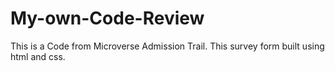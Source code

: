 # My-own-Code-Review

  This is a Code from Microverse Admission Trail.
  This survey form built using html and css.
